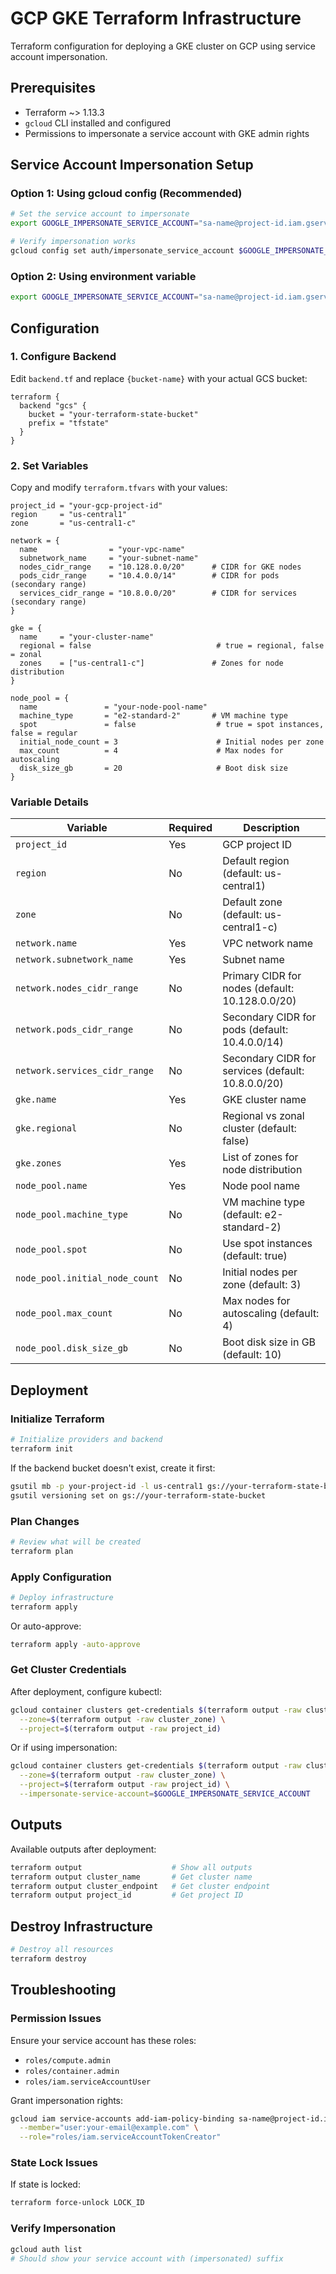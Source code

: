 # GCP GKE Terraform Infrastructure

Terraform configuration for deploying a GKE cluster on GCP using service account impersonation.

## Prerequisites

- Terraform ~> 1.13.3
- `gcloud` CLI installed and configured
- Permissions to impersonate a service account with GKE admin rights

## Service Account Impersonation Setup

### Option 1: Using gcloud config (Recommended)

```bash
# Set the service account to impersonate
export GOOGLE_IMPERSONATE_SERVICE_ACCOUNT="sa-name@project-id.iam.gserviceaccount.com"

# Verify impersonation works
gcloud config set auth/impersonate_service_account $GOOGLE_IMPERSONATE_SERVICE_ACCOUNT
```

### Option 2: Using environment variable

```bash
export GOOGLE_IMPERSONATE_SERVICE_ACCOUNT="sa-name@project-id.iam.gserviceaccount.com"
```

## Configuration

### 1. Configure Backend

Edit `backend.tf` and replace `{bucket-name}` with your actual GCS bucket:

```hcl
terraform {
  backend "gcs" {
    bucket = "your-terraform-state-bucket"
    prefix = "tfstate"
  }
}
```

### 2. Set Variables

Copy and modify `terraform.tfvars` with your values:

```hcl
project_id = "your-gcp-project-id"
region     = "us-central1"
zone       = "us-central1-c"

network = {
  name                = "your-vpc-name"
  subnetwork_name     = "your-subnet-name"
  nodes_cidr_range    = "10.128.0.0/20"      # CIDR for GKE nodes
  pods_cidr_range     = "10.4.0.0/14"        # CIDR for pods (secondary range)
  services_cidr_range = "10.8.0.0/20"        # CIDR for services (secondary range)
}

gke = {
  name     = "your-cluster-name"
  regional = false                            # true = regional, false = zonal
  zones    = ["us-central1-c"]               # Zones for node distribution
}

node_pool = {
  name               = "your-node-pool-name"
  machine_type       = "e2-standard-2"       # VM machine type
  spot               = false                  # true = spot instances, false = regular
  initial_node_count = 3                      # Initial nodes per zone
  max_count          = 4                      # Max nodes for autoscaling
  disk_size_gb       = 20                     # Boot disk size
}
```

### Variable Details

| Variable | Required | Description |
|----------|----------|-------------|
| `project_id` | Yes | GCP project ID |
| `region` | No | Default region (default: us-central1) |
| `zone` | No | Default zone (default: us-central1-c) |
| `network.name` | Yes | VPC network name |
| `network.subnetwork_name` | Yes | Subnet name |
| `network.nodes_cidr_range` | No | Primary CIDR for nodes (default: 10.128.0.0/20) |
| `network.pods_cidr_range` | No | Secondary CIDR for pods (default: 10.4.0.0/14) |
| `network.services_cidr_range` | No | Secondary CIDR for services (default: 10.8.0.0/20) |
| `gke.name` | Yes | GKE cluster name |
| `gke.regional` | No | Regional vs zonal cluster (default: false) |
| `gke.zones` | Yes | List of zones for node distribution |
| `node_pool.name` | Yes | Node pool name |
| `node_pool.machine_type` | No | VM machine type (default: e2-standard-2) |
| `node_pool.spot` | No | Use spot instances (default: true) |
| `node_pool.initial_node_count` | No | Initial nodes per zone (default: 3) |
| `node_pool.max_count` | No | Max nodes for autoscaling (default: 4) |
| `node_pool.disk_size_gb` | No | Boot disk size in GB (default: 10) |

## Deployment

### Initialize Terraform

```bash
# Initialize providers and backend
terraform init
```

If the backend bucket doesn't exist, create it first:

```bash
gsutil mb -p your-project-id -l us-central1 gs://your-terraform-state-bucket
gsutil versioning set on gs://your-terraform-state-bucket
```

### Plan Changes

```bash
# Review what will be created
terraform plan
```

### Apply Configuration

```bash
# Deploy infrastructure
terraform apply
```

Or auto-approve:

```bash
terraform apply -auto-approve
```

### Get Cluster Credentials

After deployment, configure kubectl:

```bash
gcloud container clusters get-credentials $(terraform output -raw cluster_name) \
  --zone=$(terraform output -raw cluster_zone) \
  --project=$(terraform output -raw project_id)
```

Or if using impersonation:

```bash
gcloud container clusters get-credentials $(terraform output -raw cluster_name) \
  --zone=$(terraform output -raw cluster_zone) \
  --project=$(terraform output -raw project_id) \
  --impersonate-service-account=$GOOGLE_IMPERSONATE_SERVICE_ACCOUNT
```

## Outputs

Available outputs after deployment:

```bash
terraform output                    # Show all outputs
terraform output cluster_name       # Get cluster name
terraform output cluster_endpoint   # Get cluster endpoint
terraform output project_id         # Get project ID
```

## Destroy Infrastructure

```bash
# Destroy all resources
terraform destroy
```

## Troubleshooting

### Permission Issues

Ensure your service account has these roles:
- `roles/compute.admin`
- `roles/container.admin`
- `roles/iam.serviceAccountUser`

Grant impersonation rights:

```bash
gcloud iam service-accounts add-iam-policy-binding sa-name@project-id.iam.gserviceaccount.com \
  --member="user:your-email@example.com" \
  --role="roles/iam.serviceAccountTokenCreator"
```

### State Lock Issues

If state is locked:

```bash
terraform force-unlock LOCK_ID
```

### Verify Impersonation

```bash
gcloud auth list
# Should show your service account with (impersonated) suffix
```

